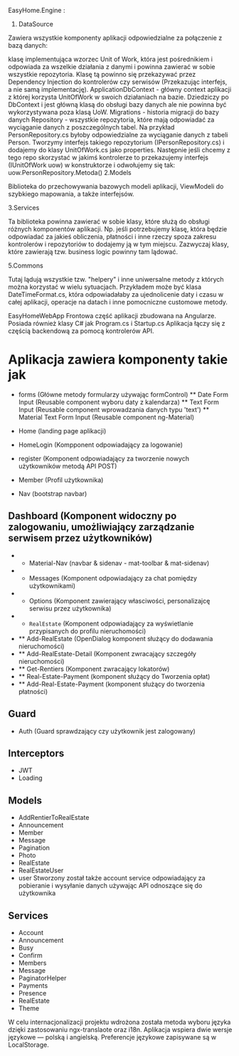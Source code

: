 EasyHome.Engine :
1. DataSource

Zawiera wszystkie komponenty aplikacji odpowiedzialne za połączenie z bazą danych:

klasę implementująca wzorzec Unit of Work, która jest pośrednikiem i odpowiada za wszelkie działania z danymi i powinna zawierać w sobie wszystkie repozytoria. Klasę tą powinno się przekazywać przez Dependency Injection do kontrolerów czy serwisów (Przekazując interfejs, a nie samą implementację).
ApplicationDbContext - główny context aplikacji z której korzysta UnitOfWork w swoich działaniach na bazie. Dziedziczy po DbContext i jest główną klasą do obsługi bazy danych ale nie powinna być wykorzystywana poza klasą UoW.
Migrations - historia migracji do bazy danych
Repository - wszystkie repozytoria, które mają odpowiadać za wyciąganie danych z poszczególnych tabel. Na przykład PersonRepository.cs byłoby odpowiedzialne za wyciąganie danych z tabeli Person. Tworzymy interfejs takiego repozytorium (IPersonRepository.cs) i dodajemy do klasy UnitOfWork.cs jako properties. Następnie jeśli chcemy z tego repo skorzystać w jakimś kontrolerze to przekazujemy interfejs
(IUnitOfWork uow) w konstruktorze i odwołujemy się tak: uow.PersonRepository.Metoda()
2.Models

Biblioteka do przechowywania bazowych modeli aplikacji, ViewModeli do szybkiego mapowania, a także interfejsów.

3.Services

Ta biblioteka powinna zawierać w sobie klasy, które służą do obsługi różnych komponentów aplikacji. Np. jeśli potrzebujemy klasę, która będzie odpowiadać za jakieś obliczenia, płatności i inne rzeczy spoza zakresu kontrolerów i repozytoriów to dodajemy ją w tym miejscu. Zazwyczaj klasy, które zawierają tzw. business logic powinny tam lądować.

5.Commons

Tutaj lądują wszystkie tzw. "helpery" i inne uniwersalne metody z których można korzystać w wielu sytuacjach. Przykładem może być klasa DateTimeFormat.cs, która odpowiadałaby za ujednolicenie daty i czasu w całej aplikacji, operacje na datach i inne pomocniczne customowe metody.

EasyHomeWebApp
Frontowa część aplikacji zbudowana na Angularze. Posiada również klasy C# jak Program.cs i Startup.cs
Aplikacja łączy się z częścią backendową za pomocą kontrolerów API.

# Aplikacja zawiera komponenty takie jak

* forms (Główne metody formularzy używając formControl)
** Date Form Input (Reusable component wyboru daty z kalendarza)
** Text Form Input (Reusable component wprowadzania danych typu 'text')
** Material Text Form Input (Reusable component ng-Material)

* Home (landing page aplikacji)
* HomeLogin (Kompponent odpowiadający za logowanie)
* register (Komponent odpowiadający za tworzenie nowych użytkowników metodą API POST) 
* Member (Profil użytkownika)
* Nav (bootstrap navbar)

## Dashboard (Komponent widoczny po zalogowaniu, umożliwiający zarządzanie serwisem przez użytkowników)
* * Material-Nav (navbar & sidenav - mat-toolbar & mat-sidenav)
* * Messages (Komponent odpowiadający za chat pomiędzy użytkownikami)
* * Options (Komponent zawierający własciwości, personalizajcę serwisu przez użytkownika) 
* * `RealEstate` (Komponent odpowiadający za wyświetlanie przypisanych do profilu nieruchomości)
* ** Add-RealEstate (OpenDialog komponent służący do dodawania nieruchomości)
* ** Add-RealEstate-Detail (Komponent zwracający szczegóły nieruchomości) 
* ** Get-Rentiers (Komponent zwracający lokatorów)
* ** Real-Estate-Payment (komponent służący do Tworzenia opłat) 
* ** Add-Real-Estate-Payment (komponent służący do tworzenia płatności)  

## Guard
* Auth (Guard sprawdzający czy użytkownik jest zalogowany)

## Interceptors 
* JWT 
* Loading

## Models
* AddRentierToRealEstate
* Announcement
* Member
* Message
* Pagination
* Photo
* RealEstate
* RealEstateUser
* user 
Stworzony został także account service odpowiadający za pobieranie i wysyłanie danych używając API odnoszące się do użytkownika

## Services
* Account
* Announcement
* Busy
* Confirm
* Members
* Message
* PaginatorHelper
* Payments
* Presence
* RealEstate
* Theme

W celu internacjonalizacji projektu wdrożona została metoda wyboru języka dzięki zastosowaniu ngx-translaote oraz i18n. Aplikacja wspiera dwie wersje językowe — polską i angielską. Preferencje językowe zapisywane są w LocalStorage.
